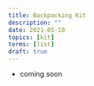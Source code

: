 ```yaml
---
title: Backpacking Kit
description: ""
date: 2021-05-10
topics: [kit]
terms: [list]
draft: true
---
```


- coming soon
